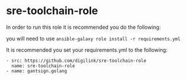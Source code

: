 # sre-toolchain-role

In order to run this role it is recommended you do the following:

you will need to use `ansible-galaxy role install -r requirements.yml`

It is recommended you set your requirements.yml to the following:
```
- src: https://github.com/digilink/sre-toolchain-role
  name: sre-toolchain-role
- name: gantsign.golang
```